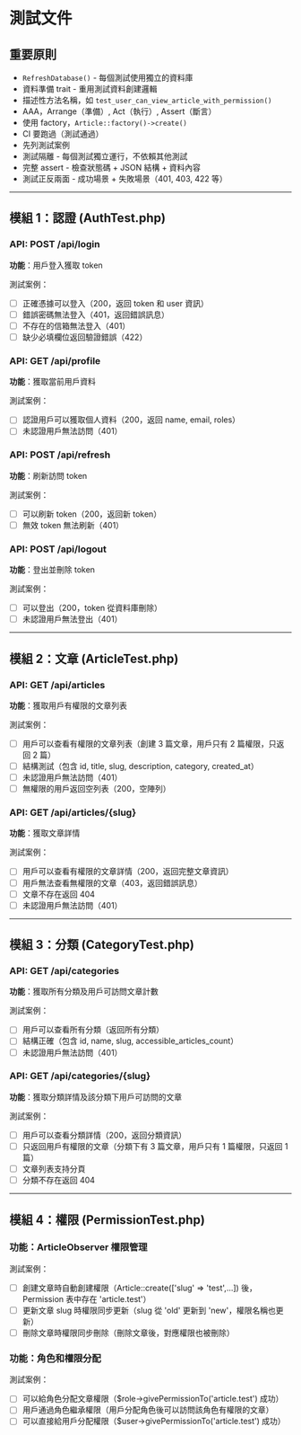 # 測試文件

## 重要原則
- `RefreshDatabase()` - 每個測試使用獨立的資料庫
- 資料準備 trait - 重用測試資料創建邏輯
- 描述性方法名稱，如 `test_user_can_view_article_with_permission()`
- AAA，Arrange（準備）, Act（執行）, Assert（斷言）
- 使用 factory，`Article::factory()->create()`
- CI 要跑過（測試通過）
- 先列測試案例
- 測試隔離 - 每個測試獨立運行，不依賴其他測試
- 完整 assert - 檢查狀態碼 + JSON 結構 + 資料內容
- 測試正反兩面 - 成功場景 + 失敗場景（401, 403, 422 等）

---

## 模組 1：認證 (AuthTest.php)

### API: POST /api/login
**功能**：用戶登入獲取 token

測試案例：
- [ ] 正確憑據可以登入（200，返回 token 和 user 資訊）
- [ ] 錯誤密碼無法登入（401，返回錯誤訊息）
- [ ] 不存在的信箱無法登入（401）
- [ ] 缺少必填欄位返回驗證錯誤（422）

### API: GET /api/profile
**功能**：獲取當前用戶資料

測試案例：
- [ ] 認證用戶可以獲取個人資料（200，返回 name, email, roles）
- [ ] 未認證用戶無法訪問（401）

### API: POST /api/refresh
**功能**：刷新訪問 token

測試案例：
- [ ] 可以刷新 token（200，返回新 token）
- [ ] 無效 token 無法刷新（401）

### API: POST /api/logout
**功能**：登出並刪除 token

測試案例：
- [ ] 可以登出（200，token 從資料庫刪除）
- [ ] 未認證用戶無法登出（401）

---

## 模組 2：文章 (ArticleTest.php)

### API: GET /api/articles
**功能**：獲取用戶有權限的文章列表

測試案例：
- [ ] 用戶可以查看有權限的文章列表（創建 3 篇文章，用戶只有 2 篇權限，只返回 2 篇）
- [ ] 結構測試（包含 id, title, slug, description, category, created_at）
- [ ] 未認證用戶無法訪問（401）
- [ ] 無權限的用戶返回空列表（200，空陣列）

### API: GET /api/articles/{slug}
**功能**：獲取文章詳情

測試案例：
- [ ] 用戶可以查看有權限的文章詳情（200，返回完整文章資訊）
- [ ] 用戶無法查看無權限的文章（403，返回錯誤訊息）
- [ ] 文章不存在返回 404
- [ ] 未認證用戶無法訪問（401）

---

## 模組 3：分類 (CategoryTest.php)

### API: GET /api/categories
**功能**：獲取所有分類及用戶可訪問文章計數

測試案例：
- [ ] 用戶可以查看所有分類（返回所有分類）
- [ ] 結構正確（包含 id, name, slug, accessible_articles_count）
- [ ] 未認證用戶無法訪問（401）

### API: GET /api/categories/{slug}
**功能**：獲取分類詳情及該分類下用戶可訪問的文章

測試案例：
- [ ] 用戶可以查看分類詳情（200，返回分類資訊）
- [ ] 只返回用戶有權限的文章（分類下有 3 篇文章，用戶只有 1 篇權限，只返回 1 篇）
- [ ] 文章列表支持分頁
- [ ] 分類不存在返回 404

---

## 模組 4：權限 (PermissionTest.php)

### 功能：ArticleObserver 權限管理

測試案例：
- [ ] 創建文章時自動創建權限（Article::create(['slug' => 'test',...]) 後，Permission 表中存在 'article.test'）
- [ ] 更新文章 slug 時權限同步更新（slug 從 'old' 更新到 'new'，權限名稱也更新）
- [ ] 刪除文章時權限同步刪除（刪除文章後，對應權限也被刪除）

### 功能：角色和權限分配

測試案例：
- [ ] 可以給角色分配文章權限（$role->givePermissionTo('article.test') 成功）
- [ ] 用戶通過角色繼承權限（用戶分配角色後可以訪問該角色有權限的文章）
- [ ] 可以直接給用戶分配權限（$user->givePermissionTo('article.test') 成功）
